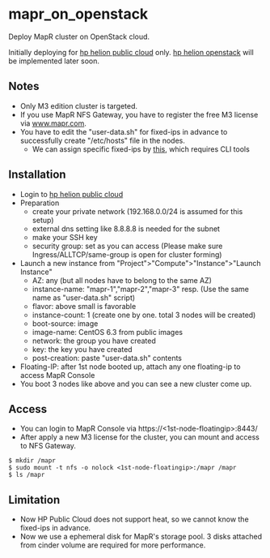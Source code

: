 mapr_on_openstack
=================

Deploy MapR cluster on OpenStack cloud.

Initially deploying for [hp helion public cloud](https://horizon.hpcloud.com) only.
[hp helion openstack](https://helion.hpwsportal.com/) will be implemented later soon.

Notes
-----
* Only M3 edition cluster is targeted.
* If you use MapR NFS Gateway, you have to register the free M3 license via www.mapr.com.
* You have to edit the "user-data.sh" for fixed-ips in advance to successfully create "/etc/hosts" file in the nodes.
  - We can assign specific fixed-ips by [this](https://community.hpcloud.com/article/creating-instance-specific-fixed-ip), which requires CLI tools
 
Installation
------------
* Login to [hp helion public cloud](https://horizon.hpcloud.com)
* Preparation
  - create your private network (192.168.0.0/24 is assumed for this setup)
  - external dns setting like 8.8.8.8 is needed for the subnet
  - make your SSH key
  - security group: set as you can access (Please make sure Ingress/ALLTCP/same-group is open for cluster forming)
* Launch a new instance from "Project">"Compute">"Instance">"Launch Instance"
  - AZ: any (but all nodes have to belong to the same AZ)
  - instance-name: "mapr-1","mapr-2","mapr-3" resp. (Use the same name as "user-data.sh" script)
  - flavor: above small is favorable
  - instance-count: 1 (create one by one. total 3 nodes will be created)
  - boot-source: image
  - image-name: CentOS 6.3 from public images
  - network: the group you have created
  - key: the key you have created
  - post-creation: paste "user-data.sh" contents
* Floating-IP: after 1st node booted up, attach any one floating-ip to access MapR Console
* You boot 3 nodes like above and you can see a new cluster come up.

Access
------
* You can login to MapR Console via https://<1st-node-floatingip>:8443/
* After apply a new M3 license for the cluster, you can mount and access to NFS Gateway.

`$ mkdir /mapr`  
`$ sudo mount -t nfs -o nolock <1st-node-floatingip>:/mapr /mapr`  
`$ ls /mapr  `  

Limitation
----------
* Now HP Public Cloud does not support heat, so we cannot know the fixed-ips in advance.
* Now we use a ephemeral disk for MapR's storage pool. 3 disks attached from cinder volume are required for more performance.
